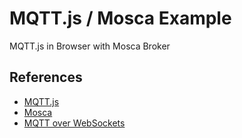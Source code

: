 # MQTT.js / Mosca Example
MQTT.js in Browser with Mosca Broker

## References
* [MQTT.js](https://www.npmjs.com/package/mqtt)
* [Mosca](https://www.npmjs.com/package/mosca)
* [MQTT over WebSockets](https://github.com/mcollina/mosca/wiki/MQTT-over-Websockets)